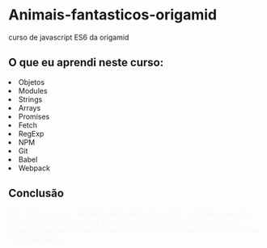 <h1 style="color: ##71B7FF">Animais-fantasticos-origamid</h1>
<p>curso de javascript ES6 da origamid</p>
<h2>O que eu aprendi neste curso:</h2>
<li>Objetos</li>
<li>Modules</>
<li>Strings</li>
<li>Arrays</li>
<li>Promises</li>
<li>Fetch</li>
<li>RegExp</li>
<li>NPM</li>
<li>Git</li>
<li>Babel</li>
<li>Webpack</li>

<h2 style="color: ##71B7FF">Conclusão</h2>
<p style="color: #f7f7f7">
  Com este curso eu realmente amei javascript, antes eu pensava que era impossivel aprender, agora eu mudei de pensamento.
  Hoje eu posso construir qualquer coisa com javascript e tenho o prazer de procurar novas funcionalidades.
</p>
